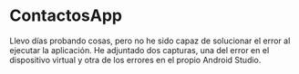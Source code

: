 # ContactosApp

Llevo días probando cosas, pero no he sido capaz de solucionar el error al ejecutar la aplicación. 
He adjuntado dos capturas, una del error en el dispositivo virtual y otra de los errores en el propio Android Studio.
